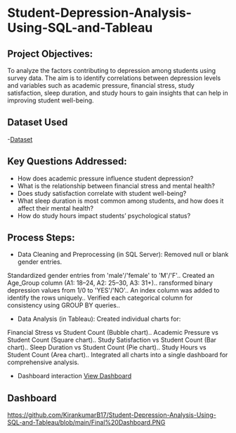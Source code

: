 # Student-Depression-Analysis-Using-SQL-and-Tableau

## Project Objectives:
To analyze the factors contributing to depression among students using survey data. The aim is to identify correlations between depression levels and variables such as academic pressure, financial stress, study satisfaction, sleep duration, and study hours to gain insights that can help in improving student well-being.

## Dataset Used
-<a href="https://github.com/KirankumarB17/Student-Depression-Analysis-Using-SQL-and-Tableau/blob/main/Depression%20Student%20Dataset.csv">Dataset</a>

## Key Questions Addressed:
- How does academic pressure influence student depression?
- What is the relationship between financial stress and mental health?
- Does study satisfaction correlate with student well-being?
- What sleep duration is most common among students, and how does it affect their mental health?
- How do study hours impact students’ psychological status?

## Process Steps:
- Data Cleaning and Preprocessing (in SQL Server):
Removed null or blank gender entries.

Standardized gender entries from 'male'/'female' to 'M'/'F'..
Created an Age_Group column (A1: 18–24, A2: 25–30, A3: 31+)..
ransformed binary depression values from 1/0 to 'YES'/'NO'..
An index column was added to identify the rows uniquely..
Verified each categorical column for consistency using GROUP BY queries..

- Data Analysis (in Tableau):
Created individual charts for:

Financial Stress vs Student Count (Bubble chart)..
Academic Pressure vs Student Count (Square chart)..
Study Satisfaction vs Student Count (Bar chart)..
Sleep Duration vs Student Count (Pie chart)..
Study Hours vs Student Count (Area chart)..
Integrated all charts into a single dashboard for comprehensive analysis.

- Dashboard interaction <a href="https://github.com/KirankumarB17/Student-Depression-Analysis-Using-SQL-and-Tableau/blob/main/Final%20Dashboard.PNG">View Dashboard<a/>


## Dashboard
https://github.com/KirankumarB17/Student-Depression-Analysis-Using-SQL-and-Tableau/blob/main/Final%20Dashboard.PNG
